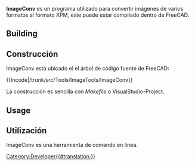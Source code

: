 

**ImageConv** es un programa utilizado para convertir imágenes de varios formatos al formato XPM, este puede estar compilado dentro de FreeCAD.

## Building


<div class="mw-translate-fuzzy">

## Construcción

ImageConv está ubicado el el árbol de código fuente de FreeCAD:


</div>


{{Incode|/trunk/src/Tools/ImageTools/ImageConv}}

La construcción es sencilla con *Makefile* o VisualStudio-Project.

## Usage


<div class="mw-translate-fuzzy">

## Utilización

ImageConv es una herramienta de comando en línea.


</div>

[Category:Developer{{\#translation:}}](Category:Developer.md)
